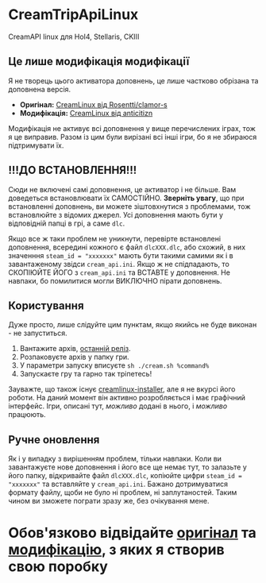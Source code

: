 # CreamTripApiLinux
CreamAPI linux для HoI4, Stellaris, CKIII
## Це лише модифікація модифікації
Я не творець цього активатора доповнень, це лише частково обрізана та доповнена версія.
- **Оригінал:** [CreamLinux від Rosentti/clamor-s](https://github.com/clamor-s/creamlinux)
- **Модифікація:** [CreamLinux від anticitizn](https://github.com/anticitizn/creamlinux/tree/master)

Модифікація не активує всі доповнення у вище перечислених іграх, тож я це виправив. Разом із цим були вирізані всі інші ігри, бо я не збираюся підтримувати їх.
## !!!ДО ВСТАНОВЛЕННЯ!!!
Сюди не включені самі доповнення, це активатор і не більше. Вам доведеться встановлювати їх САМОСТІЙНО. **Зверніть увагу**, що при встановленні доповнень, ви можете зіштовхнутися з проблемами, тож встановлюйте з відомих джерел. Усі доповнення мають бути у відповідній папці в грі, а саме ```dlc```.

Якщо все ж таки проблем не уникнути, перевірте встановлені доповнення, всередині кожного є файл ```dlcXXX.dlc```, або схожий, в них значенння ```steam_id = "xxxxxxx"``` мають бути такими самими як і в завантаженому звідси ```cream_api.ini```. Якщо ж не спідпадають, то СКОПІЮЙТЕ ЙОГО з ```cream_api.ini``` та ВСТАВТЕ у доповнення. Не навпаки, бо помилитися могли ВИКЛЮЧНО пірати доповнень.
## Користування
Дуже просто, лише слідуйте цим пунктам, якщо якийсь не буде виконан - не запуститься.
1. Вантажите архів, [останній реліз](https://github.com/KVarnitZ/CreamTripApiLinux/releases/download/2.2.0.1/CreamTripApiLinux.tar.gz).
2. Розпаковуєте архів у папку гри.
3. У параметри запуску вписуєте ```sh ./cream.sh %command%```
4. Запускаєте гру та гарно так тріпетесь!

Зауважте, що також існує [creamlinux-installer](https://github.com/Novattz/creamlinux-installer), але я не вкурсі його роботи. На даний момент він активно розробляється і має графічний інтерфейс. Ігри, описані тут, *можливо* додані в нього, і *можливо* працюють.
## Ручне оновлення
Як і у випадку з вирішенням проблем, тільки навпаки. Коли ви завантажуєте нове доповнення і його все ще немає тут, то залазьте у його папку, відкривайте файл ```dlcXXX.dlc```, копіюйте цифри ```steam_id = "xxxxxxx"``` та вставляйте у ```cream_api.ini```. Бажано дотримуватися формату файлу, щоби не було ні проблем, ні заплутаностей. Таким чином ви зможете пограти зразу же, без очікування мене.

# Обов'язково відвідайте [оригінал](https://github.com/clamor-s/creamlinux) та [модифікацію](https://github.com/anticitizn/creamlinux/tree/master), з яких я створив свою поробку
